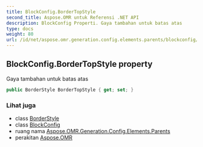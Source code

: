 ```yaml
---
title: BlockConfig.BorderTopStyle
second_title: Aspose.OMR untuk Referensi .NET API
description: BlockConfig Properti. Gaya tambahan untuk batas atas
type: docs
weight: 80
url: /id/net/aspose.omr.generation.config.elements.parents/blockconfig/bordertopstyle/
---
```

## BlockConfig.BorderTopStyle property

Gaya tambahan untuk batas atas

```csharp
public BorderStyle BorderTopStyle { get; set; }
```

### Lihat juga

* class [BorderStyle](../../../aspose.omr.generation.config/borderstyle/)
* class [BlockConfig](../)
* ruang nama [Aspose.OMR.Generation.Config.Elements.Parents](../../blockconfig/)
* perakitan [Aspose.OMR](../../../)


